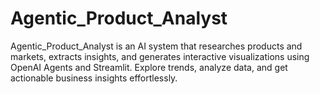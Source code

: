 # Agentic_Product_Analyst
Agentic_Product_Analyst is an AI system that researches products and markets, extracts insights, and generates interactive visualizations using OpenAI Agents and Streamlit. Explore trends, analyze data, and get actionable business insights effortlessly.
